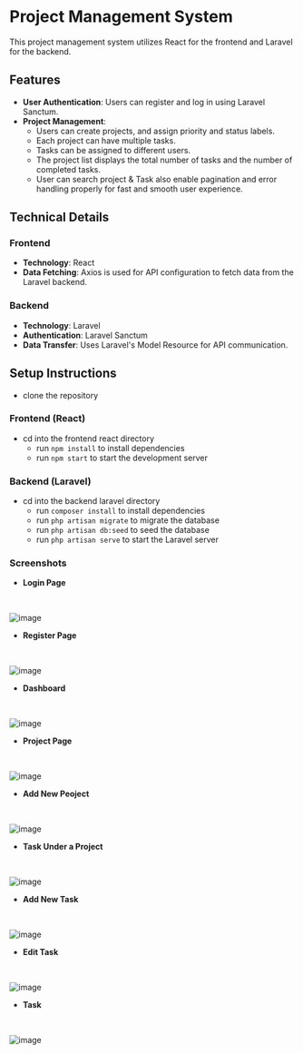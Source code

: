 # Project Management System

This project management system utilizes React for the frontend and Laravel for the backend.

## Features

- **User Authentication**: Users can register and log in using Laravel Sanctum.
- **Project Management**: 
  - Users can create projects, and assign priority and status labels.
  - Each project can have multiple tasks.
  - Tasks can be assigned to different users.
  - The project list displays the total number of tasks and the number of completed tasks.
  - User can search project & Task also enable pagination and error handling properly for fast and smooth user experience.

## Technical Details

### Frontend
- **Technology**: React
- **Data Fetching**: Axios is used for API configuration to fetch data from the Laravel backend.

### Backend
- **Technology**: Laravel
- **Authentication**: Laravel Sanctum
- **Data Transfer**: Uses Laravel's Model Resource for API communication.

## Setup Instructions
 - clone the repository
### Frontend (React)
 - cd into the frontend react directory
    - run `npm install` to install dependencies
    - run `npm start` to start the development server
### Backend (Laravel)
 - cd into the backend laravel directory
    - run `composer install` to install dependencies
    - run `php artisan migrate` to migrate the database
    - run `php artisan db:seed` to seed the database
    - run `php artisan serve` to start the Laravel server
  
   
### Screenshots
- **Login Page**
<br>


![image](./readmeimg/login.png)
- **Register Page**
<br>

![image](./readmeimg/registration.png)
- **Dashboard**
<br>

![image](./readmeimg/employee.png)
- **Project Page**
<br>

![image](./readmeimg/projects.png)
- **Add New Peoject**
<br>

![image](./readmeimg/addproject.png)
- **Task Under a Project**
<br>

![image](./readmeimg/task_project.png)
- **Add New Task**
<br>

![image](./readmeimg/addproject.png)
- **Edit Task**
<br>

![image](./readmeimg/edit_task.png)
- **Task**
<br>

![image](./readmeimg/tasks.png)

```  